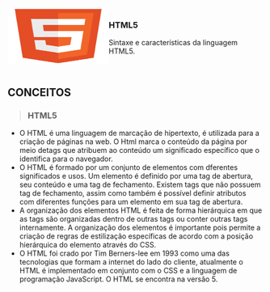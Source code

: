 <div style="display:inline_block">
    <img align="left" height="110" width="200" alt="HTML" src="https://github.com/devicons/devicon/blob/master/icons/html5/html5-original.svg">
</div>

### HTML5 
Sintaxe e características da linguagem HTML5.

<br>

## CONCEITOS

> ### HTML5
* O HTML é uma linguagem de marcação de hipertexto, é utilizada para a criação de páginas na web. O Html marca o conteúdo da página por meio detags que atribuem ao conteúdo um significado específico que o identifica para o navegador.
* O HTML é formado por um conjunto de elementos com dferentes significados e usos. Um elemento é definido por uma tag de abertura, seu conteúdo e uma tag de fechamento. Existem tags que não possuem tag de fechamento, assim como também é possível definir atributos com diferentes funções para um elemento em sua tag de abertura.
* A organização dos elementos HTML é feita de forma hierárquica em que as tags são organizadas dentro de outras tags ou conter outras tags internamente. A organização dos elementos é importante pois permite a criação de regras de estilização específicas de acordo com a posição hierárquica do elemento através do CSS.
* O HTML foi crado por Tim Berners-lee em 1993 como uma das tecnologias que formam a internet do lado do cliente, atualmente o HTML é implementado em conjunto com o CSS e a linguagem de programação JavaScript. O HTML se encontra na versão 5.
